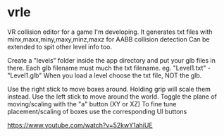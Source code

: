 # vrle

VR collision editor for a game I'm developing.
It generates txt files with minx,maxx,miny,maxy,minz,maxz for AABB collision detection
Can be extended to spit other level info too.

Create a "levels" folder inside the app directory and put your glb files in there.
Each glb filename must much the txt filename. eg. "Level1.txt" - "Level1.glb"
When you load a level choose the txt file, NOT the glb.

Use the right stick to move boxes around. Holding grip will scale them instead.
Use the left stick to move around the world.
Toggle the plane of moving/scaling with the "a" button (XY or XZ)
To fine tune placement/scaling of boxes use the corresponding UI buttons

https://www.youtube.com/watch?v=52kwY1ahiUE
